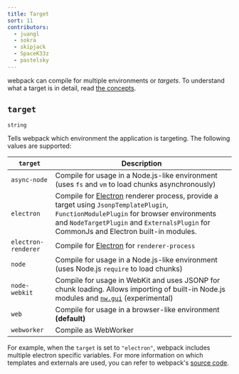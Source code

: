 ```yaml
---
title: Target
sort: 11
contributors:
  - juangl
  - sokra
  - skipjack
  - SpaceK33z
  - pastelsky
---
```


webpack can compile for multiple environments or _targets_. To understand what a target is in detail, read [the concepts](/concepts/targets).

## `target`

`string`

Tells webpack which environment the application is targeting. The following values are supported:

| `target`      | Description            |
| ------------- |------------------------|
| `async-node`| Compile for usage in a Node.js-like environment (uses `fs` and `vm` to load chunks asynchronously)    |
| `electron`      | Compile for [Electron](http://electron.atom.io/) renderer process, provide a target using `JsonpTemplatePlugin`, `FunctionModulePlugin` for browser environments and `NodeTargetPlugin` and `ExternalsPlugin` for CommonJs and Electron built-in modules. |
| `electron-renderer` | Compile for [Electron](http://electron.atom.io/) for `renderer-process` |
| `node` | Compile for usage in a Node.js-like environment (uses Node.js `require` to load chunks) |
|`node-webkit`|  Compile for usage in WebKit and uses JSONP for chunk loading. Allows importing of built-in Node.js modules and [`nw.gui`](http://docs.nwjs.io/en/latest/) (experimental) |
|`web`| Compile for usage in a browser-like environment **(default)** |
|`webworker`| Compile as WebWorker |

For example, when the `target` is set to `"electron"`, webpack includes multiple electron specific variables. For more information on which templates and externals are used, you can refer to webpack's [source code](https://github.com/webpack/webpack/blob/master/lib/WebpackOptionsApply.js#L70-L185).
